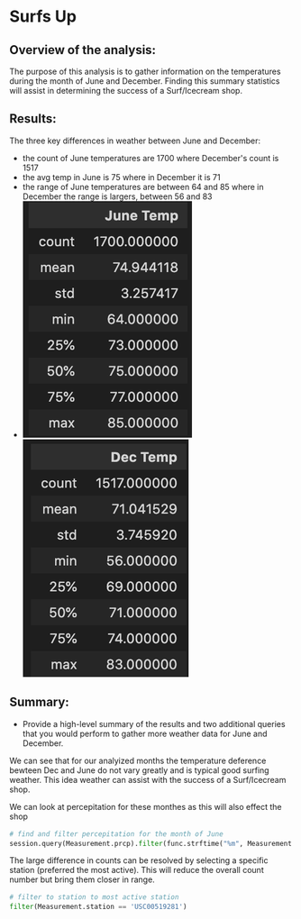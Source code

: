 # Surfs Up
## Overview of the analysis:
The purpose of this analysis is to gather information on the temperatures during the month of June and December. Finding this summary statistics will assist in determining the success of a Surf/Icecream shop. 

## Results: 
The three key differences in weather between June and December:

- the count of June temperatures are 1700 where December's count is 1517
- the avg temp in June is 75 where in December it is 71 
- the range of June temperatures are between 64 and 85 where in December the range is largers, between 56 and 83
- ![June Summary](https://github.com/HappyM0f0/surfs_up/blob/main/images/June_description.png)  
![December Summary](https://github.com/HappyM0f0/surfs_up/blob/main/images/Dec_description.png)


## Summary:
- Provide a high-level summary of the results and two additional queries that you would perform to gather more weather data for June and December.

We can see that for our analyized months the temperature deference bewteen Dec and June do not vary greatly and is typical  good surfing weather. This idea weather can assist with the success of a Surf/Icecream shop.

We can look at percepitation for these monthes as this will also effect the shop

```python
# find and filter percepitation for the month of June
session.query(Measurement.prcp).filter(func.strftime("%m", Measurement.date) == "06")
```
The large difference in counts can be resolved by selecting a specific station (preferred the most active). This will reduce the overall count number but bring them closer in range.

```python
# filter to station to most active station
filter(Measurement.station == 'USC00519281')
```
